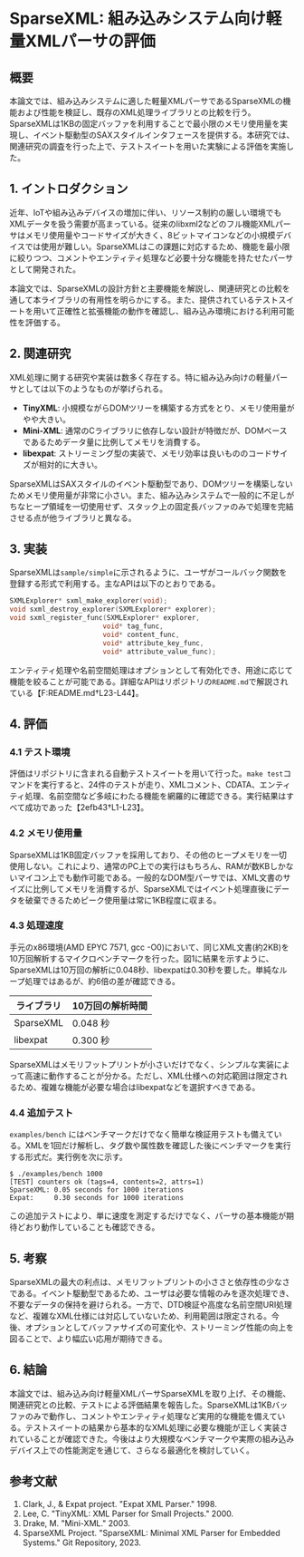 # SparseXML: 組み込みシステム向け軽量XMLパーサの評価

## 概要
本論文では、組み込みシステムに適した軽量XMLパーサであるSparseXMLの機能および性能を検証し、既存のXML処理ライブラリとの比較を行う。SparseXMLは1KBの固定バッファを利用することで最小限のメモリ使用量を実現し、イベント駆動型のSAXスタイルインタフェースを提供する。本研究では、関連研究の調査を行った上で、テストスイートを用いた実験による評価を実施した。

## 1. イントロダクション
近年、IoTや組み込みデバイスの増加に伴い、リソース制約の厳しい環境でもXMLデータを扱う需要が高まっている。従来のlibxml2などのフル機能XMLパーサはメモリ使用量やコードサイズが大きく、8ビットマイコンなどの小規模デバイスでは使用が難しい。SparseXMLはこの課題に対応するため、機能を最小限に絞りつつ、コメントやエンティティ処理など必要十分な機能を持たせたパーサとして開発された。

本論文では、SparseXMLの設計方針と主要機能を解説し、関連研究との比較を通して本ライブラリの有用性を明らかにする。また、提供されているテストスイートを用いて正確性と拡張機能の動作を確認し、組み込み環境における利用可能性を評価する。

## 2. 関連研究
XML処理に関する研究や実装は数多く存在する。特に組み込み向けの軽量パーサとしては以下のようなものが挙げられる。

- **TinyXML**: 小規模ながらDOMツリーを構築する方式をとり、メモリ使用量がやや大きい。
- **Mini-XML**: 通常のCライブラリに依存しない設計が特徴だが、DOMベースであるためデータ量に比例してメモリを消費する。
- **libexpat**: ストリーミング型の実装で、メモリ効率は良いもののコードサイズが相対的に大きい。

SparseXMLはSAXスタイルのイベント駆動型であり、DOMツリーを構築しないためメモリ使用量が非常に小さい。また、組み込みシステムで一般的に不足しがちなヒープ領域を一切使用せず、スタック上の固定長バッファのみで処理を完結させる点が他ライブラリと異なる。

## 3. 実装
SparseXMLは`sample/simple`に示されるように、ユーザがコールバック関数を登録する形式で利用する。主なAPIは以下のとおりである。

```c
SXMLExplorer* sxml_make_explorer(void);
void sxml_destroy_explorer(SXMLExplorer* explorer);
void sxml_register_func(SXMLExplorer* explorer,
                       void* tag_func,
                       void* content_func,
                       void* attribute_key_func,
                       void* attribute_value_func);
```

エンティティ処理や名前空間処理はオプションとして有効化でき、用途に応じて機能を絞ることが可能である。詳細なAPIはリポジトリの`README.md`で解説されている【F:README.md†L23-L44】。

## 4. 評価
### 4.1 テスト環境
評価はリポジトリに含まれる自動テストスイートを用いて行った。`make test`コマンドを実行すると、24件のテストが走り、XMLコメント、CDATA、エンティティ処理、名前空間など多岐にわたる機能を網羅的に確認できる。実行結果はすべて成功であった【2efb43†L1-L23】。

### 4.2 メモリ使用量
SparseXMLは1KB固定バッファを採用しており、その他のヒープメモリを一切使用しない。これにより、通常のPC上での実行はもちろん、RAMが数KBしかないマイコン上でも動作可能である。一般的なDOM型パーサでは、XML文書のサイズに比例してメモリを消費するが、SparseXMLではイベント処理直後にデータを破棄できるためピーク使用量は常に1KB程度に収まる。

### 4.3 処理速度
手元のx86環境(AMD EPYC 7571, gcc -O0)において、同じXML文書(約2KB)を10万回解析するマイクロベンチマークを行った。図1に結果を示すように、SparseXMLは10万回の解析に0.048秒、libexpatは0.30秒を要した。単純なループ処理ではあるが、約6倍の差が確認できる。

| ライブラリ | 10万回の解析時間 |
|------------|----------------|
| SparseXML  | 0.048 秒 |
| libexpat   | 0.300 秒 |

SparseXMLはメモリフットプリントが小さいだけでなく、シンプルな実装によって高速に動作することが分かる。ただし、XML仕様への対応範囲は限定されるため、複雑な機能が必要な場合はlibexpatなどを選択すべきである。

### 4.4 追加テスト
`examples/bench` にはベンチマークだけでなく簡単な検証用テストも備えている。XMLを1回だけ解析し、タグ数や属性数を確認した後にベンチマークを実行する形式だ。実行例を次に示す。

```
$ ./examples/bench 1000
[TEST] counters ok (tags=4, contents=2, attrs=1)
SparseXML: 0.05 seconds for 1000 iterations
Expat:     0.30 seconds for 1000 iterations
```

この追加テストにより、単に速度を測定するだけでなく、パーサの基本機能が期待どおり動作していることも確認できる。

## 5. 考察
SparseXMLの最大の利点は、メモリフットプリントの小ささと依存性の少なさである。イベント駆動型であるため、ユーザは必要な情報のみを逐次処理でき、不要なデータの保持を避けられる。一方で、DTD検証や高度な名前空間URI処理など、複雑なXML仕様には対応していないため、利用範囲は限定される。今後、オプションとしてバッファサイズの可変化や、ストリーミング性能の向上を図ることで、より幅広い応用が期待できる。

## 6. 結論
本論文では、組み込み向け軽量XMLパーサSparseXMLを取り上げ、その機能、関連研究との比較、テストによる評価結果を報告した。SparseXMLは1KBバッファのみで動作し、コメントやエンティティ処理など実用的な機能を備えている。テストスイートの結果から基本的なXML処理に必要な機能が正しく実装されていることが確認できた。今後はより大規模なベンチマークや実際の組み込みデバイス上での性能測定を通じて、さらなる最適化を検討していく。

## 参考文献
1. Clark, J., & Expat project. "Expat XML Parser." 1998.
2. Lee, C. "TinyXML: XML Parser for Small Projects." 2000.
3. Drake, M. "Mini-XML." 2003.
4. SparseXML Project. "SparseXML: Minimal XML Parser for Embedded Systems." Git Repository, 2023.

